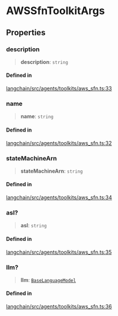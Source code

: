 AWSSfnToolkitArgs
=================

Properties[​](#properties "Direct link to Properties")
------------------------------------------------------

### description[​](#description "Direct link to description")

> **description**: `string`

#### Defined in[​](#defined-in "Direct link to Defined in")

[langchain/src/agents/toolkits/aws\_sfn.ts:33](https://github.com/hwchase17/langchainjs/blob/46e1734/langchain/src/agents/toolkits/aws_sfn.ts#L33)

### name[​](#name "Direct link to name")

> **name**: `string`

#### Defined in[​](#defined-in-1 "Direct link to Defined in")

[langchain/src/agents/toolkits/aws\_sfn.ts:32](https://github.com/hwchase17/langchainjs/blob/46e1734/langchain/src/agents/toolkits/aws_sfn.ts#L32)

### stateMachineArn[​](#statemachinearn "Direct link to stateMachineArn")

> **stateMachineArn**: `string`

#### Defined in[​](#defined-in-2 "Direct link to Defined in")

[langchain/src/agents/toolkits/aws\_sfn.ts:34](https://github.com/hwchase17/langchainjs/blob/46e1734/langchain/src/agents/toolkits/aws_sfn.ts#L34)

### asl?[​](#asl "Direct link to asl?")

> **asl**: `string`

#### Defined in[​](#defined-in-3 "Direct link to Defined in")

[langchain/src/agents/toolkits/aws\_sfn.ts:35](https://github.com/hwchase17/langchainjs/blob/46e1734/langchain/src/agents/toolkits/aws_sfn.ts#L35)

### llm?[​](#llm "Direct link to llm?")

> **llm**: [`BaseLanguageModel`](/docs/api/base_language/classes/BaseLanguageModel)

#### Defined in[​](#defined-in-4 "Direct link to Defined in")

[langchain/src/agents/toolkits/aws\_sfn.ts:36](https://github.com/hwchase17/langchainjs/blob/46e1734/langchain/src/agents/toolkits/aws_sfn.ts#L36)